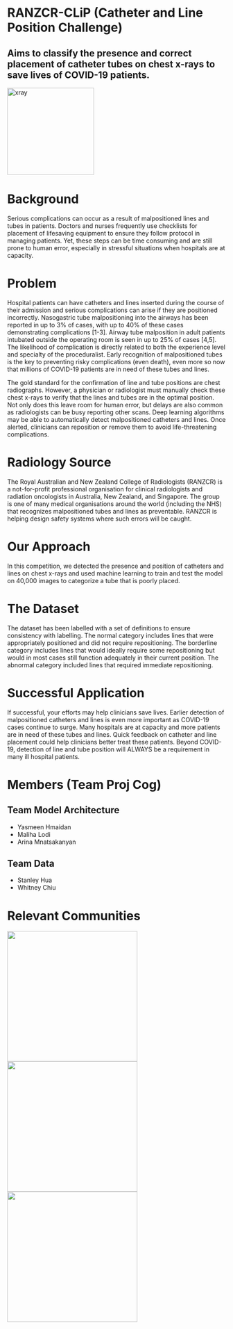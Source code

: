 # RANZCR-CLiP (Catheter and Line Position Challenge)
## Aims to classify the presence and correct placement of catheter tubes on chest x-rays to save lives of COVID-19 patients.

<img align="center" alt="xray" width="200" src="https://prod-images.static.radiopaedia.org/images/7128572/d28bd594f52d09e864dce9ccbe44d4_gallery.jpg">


# Background
Serious complications can occur as a result of malpositioned lines and tubes in patients. Doctors and nurses frequently use checklists for placement of lifesaving equipment to ensure they follow protocol in managing patients. Yet, these steps can be time consuming and are still prone to human error, especially in stressful situations when hospitals are at capacity.

# Problem
Hospital patients can have catheters and lines inserted during the course of their admission and serious complications can arise if they are positioned incorrectly. Nasogastric tube malpositioning into the airways has been reported in up to 3% of cases, with up to 40% of these cases demonstrating complications [1-3]. Airway tube malposition in adult patients intubated outside the operating room is seen in up to 25% of cases [4,5]. The likelihood of complication is directly related to both the experience level and specialty of the proceduralist. Early recognition of malpositioned tubes is the key to preventing risky complications (even death), even more so now that millions of COVID-19 patients are in need of these tubes and lines.

The gold standard for the confirmation of line and tube positions are chest radiographs. However, a physician or radiologist must manually check these chest x-rays to verify that the lines and tubes are in the optimal position. Not only does this leave room for human error, but delays are also common as radiologists can be busy reporting other scans. Deep learning algorithms may be able to automatically detect malpositioned catheters and lines. Once alerted, clinicians can reposition or remove them to avoid life-threatening complications.

# Radiology Source
The Royal Australian and New Zealand College of Radiologists (RANZCR) is a not-for-profit professional organisation for clinical radiologists and radiation oncologists in Australia, New Zealand, and Singapore. The group is one of many medical organisations around the world (including the NHS) that recognizes malpositioned tubes and lines as preventable. RANZCR is helping design safety systems where such errors will be caught.

# Our Approach
In this competition, we detected the presence and position of catheters and lines on chest x-rays and used machine learning to train and test the model on 40,000 images to categorize a tube that is poorly placed.

# The Dataset
The dataset has been labelled with a set of definitions to ensure consistency with labelling. The normal category includes lines that were appropriately positioned and did not require repositioning. The borderline category includes lines that would ideally require some repositioning but would in most cases still function adequately in their current position. The abnormal category included lines that required immediate repositioning.

# Successful Application
If successful, your efforts may help clinicians save lives. Earlier detection of malpositioned catheters and lines is even more important as COVID-19 cases continue to surge. Many hospitals are at capacity and more patients are in need of these tubes and lines. Quick feedback on catheter and line placement could help clinicians better treat these patients. Beyond COVID-19, detection of line and tube position will ALWAYS be a requirement in many ill hospital patients.


# Members (Team Proj Cog)
## Team Model Architecture
- Yasmeen Hmaidan
- Maliha Lodi
- Arina Mnatsakanyan

## Team Data
- Stanley Hua
- Whitney Chiu

# Relevant Communities

<img align="left" img src="https://www.internationaldayofradiology.com/app/uploads/2017/08/sponsor-ranzcr.png" width="300">
<img img align="center left" src="https://static.wixstatic.com/media/8f6d2f_a3d012b6a8254c5494ee81979ed84e8b~mv2.png/v1/fill/w_202,h_80,al_c,q_85,usm_0.66_1.00_0.01/uoftaishort_i.webpraw=true" width="300">
<img img align="left" src="https://upload.wikimedia.org/wikipedia/commons/7/7c/Kaggle_logo.png" width="300">

